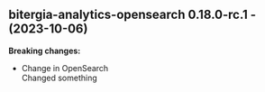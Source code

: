 ## bitergia-analytics-opensearch 0.18.0-rc.1 - (2023-10-06)

**Breaking changes:**

 * Change in OpenSearch\
   Changed something

